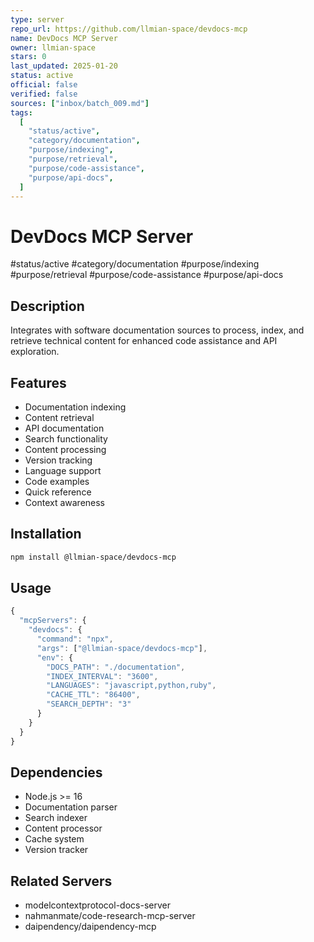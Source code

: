 ```yaml
---
type: server
repo_url: https://github.com/llmian-space/devdocs-mcp
name: DevDocs MCP Server
owner: llmian-space
stars: 0
last_updated: 2025-01-20
status: active
official: false
verified: false
sources: ["inbox/batch_009.md"]
tags:
  [
    "status/active",
    "category/documentation",
    "purpose/indexing",
    "purpose/retrieval",
    "purpose/code-assistance",
    "purpose/api-docs",
  ]
---
```


# DevDocs MCP Server

#status/active #category/documentation #purpose/indexing #purpose/retrieval #purpose/code-assistance #purpose/api-docs

## Description

Integrates with software documentation sources to process, index, and retrieve technical content for enhanced code assistance and API exploration.

## Features

- Documentation indexing
- Content retrieval
- API documentation
- Search functionality
- Content processing
- Version tracking
- Language support
- Code examples
- Quick reference
- Context awareness

## Installation

```bash
npm install @llmian-space/devdocs-mcp
```

## Usage

```javascript
{
  "mcpServers": {
    "devdocs": {
      "command": "npx",
      "args": ["@llmian-space/devdocs-mcp"],
      "env": {
        "DOCS_PATH": "./documentation",
        "INDEX_INTERVAL": "3600",
        "LANGUAGES": "javascript,python,ruby",
        "CACHE_TTL": "86400",
        "SEARCH_DEPTH": "3"
      }
    }
  }
}
```

## Dependencies

- Node.js >= 16
- Documentation parser
- Search indexer
- Content processor
- Cache system
- Version tracker

## Related Servers

- modelcontextprotocol-docs-server
- nahmanmate/code-research-mcp-server
- daipendency/daipendency-mcp
